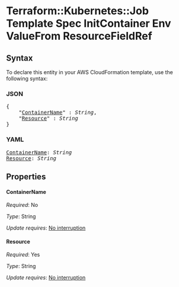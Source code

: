 # Terraform::Kubernetes::Job Template Spec InitContainer Env ValueFrom ResourceFieldRef

## Syntax

To declare this entity in your AWS CloudFormation template, use the following syntax:

### JSON

<pre>
{
    "<a href="#containername" title="ContainerName">ContainerName</a>" : <i>String</i>,
    "<a href="#resource" title="Resource">Resource</a>" : <i>String</i>
}
</pre>

### YAML

<pre>
<a href="#containername" title="ContainerName">ContainerName</a>: <i>String</i>
<a href="#resource" title="Resource">Resource</a>: <i>String</i>
</pre>

## Properties

#### ContainerName

_Required_: No

_Type_: String

_Update requires_: [No interruption](https://docs.aws.amazon.com/AWSCloudFormation/latest/UserGuide/using-cfn-updating-stacks-update-behaviors.html#update-no-interrupt)

#### Resource

_Required_: Yes

_Type_: String

_Update requires_: [No interruption](https://docs.aws.amazon.com/AWSCloudFormation/latest/UserGuide/using-cfn-updating-stacks-update-behaviors.html#update-no-interrupt)


